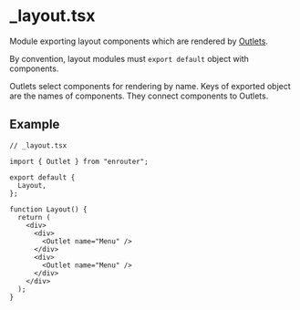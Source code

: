 # \_layout.tsx

Module exporting layout components which are rendered by
[Outlets](/docs/components/outlet).

By convention, layout modules must `export default` object with components.

Outlets select components for rendering by name.
Keys of exported object are the names of components.
They connect components to Outlets.

## Example

```tsx
// _layout.tsx

import { Outlet } from "enrouter";

export default {
  Layout,
};

function Layout() {
  return (
    <div>
      <div>
        <Outlet name="Menu" />
      </div>
      <div>
        <Outlet name="Menu" />
      </div>
    </div>
  );
}
```
